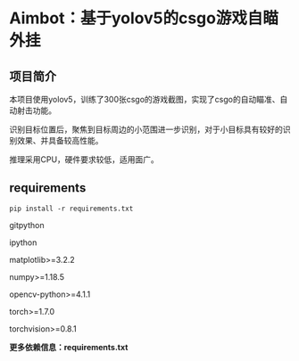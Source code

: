 # Aimbot：基于yolov5的csgo游戏自瞄外挂

## 项目简介

本项目使用yolov5，训练了300张csgo的游戏截图，实现了csgo的自动瞄准、自动射击功能。

识别目标位置后，聚焦到目标周边的小范围进一步识别，对于小目标具有较好的识别效果、并具备较高性能。

推理采用CPU，硬件要求较低，适用面广。

## requirements

 `pip install -r requirements.txt`

gitpython

ipython

matplotlib>=3.2.2

numpy>=1.18.5

opencv-python>=4.1.1

torch>=1.7.0

torchvision>=0.8.1

**更多依赖信息：requirements.txt**



